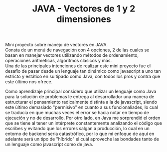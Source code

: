 <header>
<h1> JAVA - Vectores de 1 y 2 dimensiones </h1>
</header>
<main>
<p> Mini proyecto sobre manejo de vectores en JAVA. <br/> Consta de un menú de navegación con 4 opciones, 2 de las cuales se basan en manejar vectores utilizando métodos de ordenamiento, operaciones aritmeticas, algoritmos clásicos y más. <br/>
 Una de las principales intenciones de realizar este mini proyecto fue el desafío de pasar desde un lenguaje tan dinámico como javascript a uno tan estricto y estático en su tipado como Java, con todos los pros y contra que este último nos ofrece.
 </p>
 </main>
 <footer>
Como aprendizaje principal considero que utilizar un lenguaje como Java para la solución de problemas le entrega al desarrollador una manera de estructurar el pensamiento radicalmente distinta a la de javascript, siendo este último demasiado "permisivo" en cuanto a sus funcionaliades, lo cual se traducía en que muchas veces el error se hacia notar en tiempo de ejecución y no de desarrollo. Por otro lado, en Java me sorprendió el orden que se tiene al tener un intérprete constantemente analizando el código que escribes y evitando que los errores salgan a producción, lo cual en un entorno de backend seria catastrófico, por lo que mi enfoque de aquí en adelante será un tipo de "híbrido" el cuál aproveche las bondades tanto de un lenguaje como javascript como de java.   
   
 </footer>
